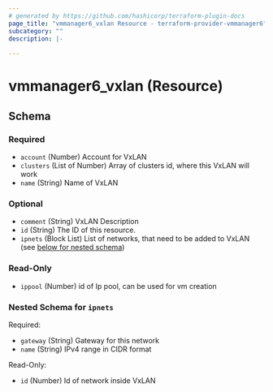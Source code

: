 ```yaml
---
# generated by https://github.com/hashicorp/terraform-plugin-docs
page_title: "vmmanager6_vxlan Resource - terraform-provider-vmmanager6"
subcategory: ""
description: |-
  
---
```


# vmmanager6_vxlan (Resource)





<!-- schema generated by tfplugindocs -->
## Schema

### Required

- `account` (Number) Account for VxLAN
- `clusters` (List of Number) Array of clusters id, where this VxLAN will work
- `name` (String) Name of VxLAN

### Optional

- `comment` (String) VxLAN Description
- `id` (String) The ID of this resource.
- `ipnets` (Block List) List of networks, that need to be added to VxLAN (see [below for nested schema](#nestedblock--ipnets))

### Read-Only

- `ippool` (Number) id of Ip pool, can be used for vm creation

<a id="nestedblock--ipnets"></a>
### Nested Schema for `ipnets`

Required:

- `gateway` (String) Gateway for this network
- `name` (String) IPv4 range in CIDR format

Read-Only:

- `id` (Number) Id of network inside VxLAN


